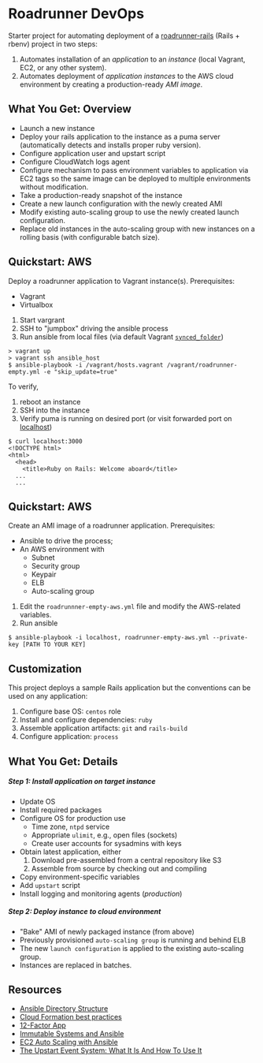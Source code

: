 # Roadrunner DevOps
Starter project for automating deployment of a [roadrunner-rails](https://github.com/department-of-veterans-affairs/roadrunner-rails) (Rails + rbenv) project in two steps:

1. Automates installation of an _application_ to an _instance_ (local Vagrant, EC2, or any other system).
1. Automates deployment of _application instances_ to the AWS cloud environment by creating a production-ready _AMI image_.

## What You Get: Overview
* Launch a new instance
* Deploy your rails application to the instance as a puma server (automatically detects and installs proper ruby version).
* Configure application user and upstart script
* Configure CloudWatch logs agent
* Configure mechanism to pass environment variables to application via EC2 tags so the same image can be deployed to multiple environments without modification.
* Take a production-ready snapshot of the instance
* Create a new launch configuration with the newly created AMI
* Modify existing auto-scaling group to use the newly created launch configuration.
* Replace old instances in the auto-scaling group with new instances on a rolling basis (with configurable batch size).

## Quickstart: AWS
Deploy a roadrunner application to Vagrant instance(s). Prerequisites:

* Vagrant
* Virtualbox

1. Start vargrant
1. SSH to "jumpbox" driving the ansible process
1. Run ansible from local files (via default Vagrant [`synced_folder`](synced_folder ))
```shell
> vagrant up
> vagrant ssh ansible_host
$ ansible-playbook -i /vagrant/hosts.vagrant /vagrant/roadrunner-empty.yml -e "skip_update=true"
```

To verify,

1. reboot an instance
1. SSH into the instance
1. Verify puma is running on desired port (or visit forwarded port on [localhost](http://localhost:8881))

```shell
$ curl localhost:3000
<!DOCTYPE html>
<html>
  <head>
    <title>Ruby on Rails: Welcome aboard</title>
  ...
  ...
```

## Quickstart: AWS
Create an AMI image of a roadrunner application. Prerequisites:
* Ansible to drive the process;
* An AWS environment with
  - Subnet
  - Security group
  - Keypair
  - ELB
  - Auto-scaling group


1. Edit the `roadrunnner-empty-aws.yml` file and modify the AWS-related variables.
1. Run ansible

```shell
$ ansible-playbook -i localhost, roadrunner-empty-aws.yml --private-key [PATH TO YOUR KEY]
```

## Customization
This project deploys a sample Rails application but the conventions can be used on any application:

1. Configure base OS: `centos` role
1. Install and configure dependencies: `ruby`
1. Assemble application artifacts: `git` and `rails-build`
1. Configure application: `process`

## What You Get: Details
##### Step 1: Install application on target instance
- Update OS
- Install required packages
- Configure OS for production use
  - Time zone, `ntpd` service
  - Appropriate `ulimit`, e.g., open files (sockets)
  - Create user accounts for sysadmins with keys
- Obtain latest application, either
  1. Download pre-assembled from a central repository like S3
  1. Assemble from source by checking out and compiling
- Copy environment-specific variables
- Add `upstart` script
- Install logging and monitoring agents (*production*)

##### Step 2: Deploy instance to cloud environment
- "Bake" AMI of newly packaged instance (from above)
- Previously provisioned `auto-scaling group` is running and behind ELB
- The new `launch configuration` is applied to the existing auto-scaling group.
- Instances are replaced in batches.

## Resources
* [Ansible Directory Structure](http://docs.ansible.com/ansible/playbooks_best_practices.html#directory-layout)
* [Cloud Formation best practices](http://docs.aws.amazon.com/AWSCloudFormation/latest/UserGuide/best-practices.html)
* [12-Factor App](http://12factor.net/)
* [Immutable Systems and Ansible](https://www.ansible.com/blog/immutable-systems)
* [EC2 Auto Scaling with Ansible](https://atplanet.co/blog/ec2-auto-scaling-with-ansible.html)
* [The Upstart Event System: What It Is And How To Use It](https://www.digitalocean.com/community/tutorials/the-upstart-event-system-what-it-is-and-how-to-use-it)
